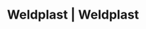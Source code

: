 ---
Link: "file:/Users/vinayakpatel/Downloads/www.weldplast.cz/eshop_products_compare/add/eshop-products-variant114"
product_name: "null"
product_id: "null"
title: "Weldplast | Weldplast"
product_desc: ""
product_specs: ""
product_downloads: ""
href: ""
accessories: ""
similar_products: ""
---